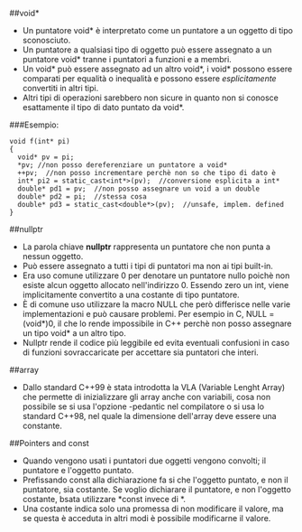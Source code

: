 ##void*

* Un puntatore void* è interpretato come un puntatore a un oggetto di tipo sconosciuto.
* Un puntatore a qualsiasi tipo di oggetto può essere assegnato a un puntatore void* tranne i puntatori a funzioni e a membri.
* Un void* può essere assegnato ad un altro void\*, i void* possono essere comparati per equalità o inequalità e possono essere *esplicitamente* convertiti in altri tipi.
* Altri tipi di operazioni sarebbero non sicure in quanto non si conosce esattamente il tipo di dato puntato da void\*.

###Esempio:

    void f(int* pi)
    {
      void* pv = pi;
      *pv; //non posso dereferenziare un puntatore a void*
      ++pv;  //non posso incrementare perchè non so che tipo di dato è
      int* pi2 = static_cast<int*>(pv);  //conversione esplicita a int*
      double* pd1 = pv;  //non posso assegnare un void a un double
	  double* pd2 = pi;  //stessa cosa
      double* pd3 = static_cast<double*>(pv);  //unsafe, implem. defined
    }
	
##nullptr

* La parola chiave **nullptr** rappresenta un puntatore che non punta a nessun oggetto.
* Può essere assegnato a tutti i tipi di puntatori ma non ai tipi built-in.
* Era uso comune utilizzare 0 per denotare un puntatore nullo poichè non esiste alcun oggetto allocato nell'indirizzo 0. Essendo zero un int, viene implicitamente convertito a una costante di tipo puntatore.
* È di comune uso utilizzare la macro NULL che però differisce nelle varie implementazioni e può causare problemi. Per esempio in C, NULL = (void*)0, il che lo rende impossibile in C++ perchè non posso assegnare un tipo void\* a un altro tipo.
* Nullptr rende il codice più leggibile ed evita eventuali confusioni in caso di funzioni sovraccaricate per accettare sia puntatori che interi.

##array

* Dallo standard C++99 è stata introdotta la VLA (Variable Lenght Array) che permette di inizializzare gli array anche con variabili, cosa non possibile se si usa l'opzione -pedantic nel compilatore o si usa lo standard C++98, nel quale la dimensione dell'array deve essere una constante.

##Pointers and const

* Quando vengono usati i puntatori due oggetti vengono convolti; il puntatore e l'oggetto puntato.
* Prefissando const alla dichiarazione fa si che l'oggetto puntato, e non il puntatore, sia costante. Se voglio dichiarare il puntatore, e non l'oggetto costante, bsata utilizzare *const invece di *.
* Una costante indica solo una promessa di non modificare il valore, ma se questa è acceduta in altri modi è possibile modificarne il valore.
